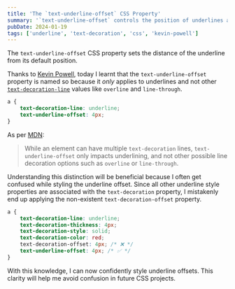 ```yaml
---
title: 'The `text-underline-offset` CSS Property'
summary: '`text-underline-offset` controls the position of underlines and not other possible line decoration options such as `overline` or `line-through`.'
pubDate: 2024-01-19
tags: ['underline', 'text-decoration', 'css', 'kevin-powell']
---
```


The `text-underline-offset` CSS property sets the distance of the underline from its default position.

Thanks to [Kevin Powell](https://youtube.com/watch?v=x3MTfp3HDLc&t=506), today I learnt that the `text-underline-offset` property is named so because it _only_ applies to underlines and not other [`text-decoration-line`](/blog/text-decoration-line-css-property/) values like `overline` and `line-through`.

```css
a {
	text-decoration-line: underline;
	text-underline-offset: 4px;
}
```

As per [MDN](https://developer.mozilla.org/en-US/docs/Web/CSS/text-underline-offset):

> While an element can have multiple `text-decoration` lines, `text-underline-offset` only impacts underlining, and not other possible line decoration options such as `overline` or `line-through`.

Understanding this distinction will be beneficial because I often get confused while styling the underline offset. Since all other underline style properties are associated with the `text-decoration` property, I mistakenly end up applying the non-existent `text-decoration-offset` property.

```css
a {
	text-decoration-line: underline;
	text-decoration-thickness: 4px;
	text-decoration-style: solid;
	text-decoration-color: red;
	text-decoration-offset: 4px; /* ❌ */
	text-underline-offset: 4px; /* ✅ */
}
```

With this knowledge, I can now confidently style underline offsets. This clarity will help me avoid confusion in future CSS projects.
